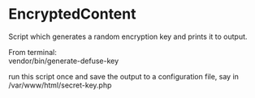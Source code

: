 # EncryptedContent

Script which generates a random encryption key and prints it to output.

From terminal:  
vendor/bin/generate-defuse-key  

run this script once and save the output to a configuration file, say in /var/www/html/secret-key.php

